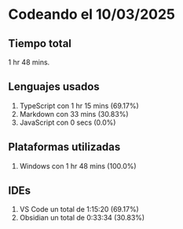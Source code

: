 # Codeando el 10/03/2025

## Tiempo total
1 hr 48 mins.

## Lenguajes usados
1. TypeScript con 1 hr 15 mins (69.17%)
1. Markdown con 33 mins (30.83%)
1. JavaScript con 0 secs (0.0%)

## Plataformas utilizadas
1. Windows con 1 hr 48 mins (100.0%)

## IDEs
1. VS Code un total de 1:15:20 (69.17%)
1. Obsidian un total de 0:33:34 (30.83%)
